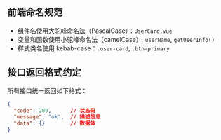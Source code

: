 
## 前端命名规范

- 组件名使用大驼峰命名法（PascalCase）：`UserCard.vue`
- 变量和函数使用小驼峰命名法（camelCase）：`userName`, `getUserInfo()`
- 样式类名使用 kebab-case：`.user-card`, `.btn-primary`

## 接口返回格式约定

所有接口统一返回如下格式：

```json
{
  "code": 200,      // 状态码
  "message": "ok",  // 描述信息
  "data": {}        // 数据体
}
```